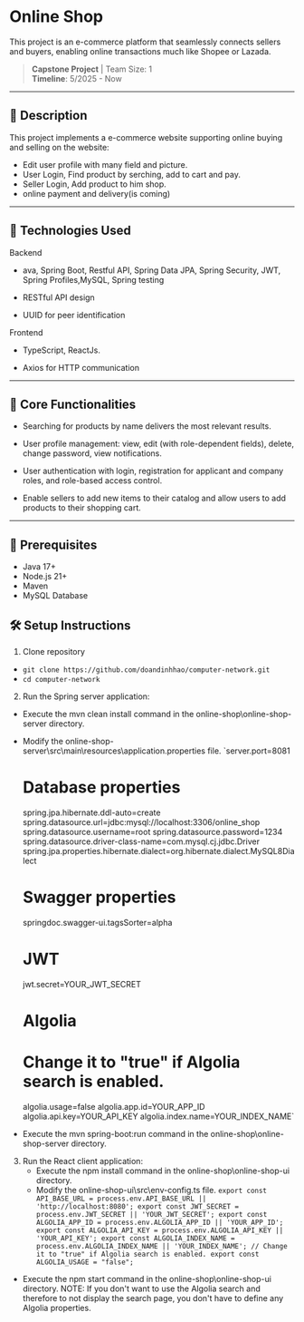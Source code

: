 # Online Shop
This project is an e-commerce platform that seamlessly connects sellers and buyers, enabling online transactions much like Shopee or Lazada.
> **Capstone Project** | Team Size: 1  
> **Timeline**: 5/2025 - Now

---

## 📌 Description
This project implements a e-commerce website supporting online buying and selling on the website:
 - Edit user profile with many field and picture.
 - User Login, Find product by serching, add to cart and pay.
 - Seller Login, Add product to him shop.
 - online payment and delivery(is coming)

---

## 🚀 Technologies Used
Backend

- ava, Spring Boot, Restful API, Spring Data JPA, Spring Security, JWT, Spring Profiles,MySQL, Spring testing

- RESTful API design

- UUID for peer identification

Frontend

-  TypeScript, ReactJs.

- Axios for HTTP communication
  
---

## 🧹 Core Functionalities

- Searching for products by name delivers the most relevant results.

- User profile management: view, edit (with role-dependent fields), delete, change password, view notifications.

- User authentication with login, registration for applicant and company roles, and role-based access control.

- Enable sellers to add new items to their catalog and allow users to add products to their shopping cart.

---

## 🦴 Prerequisites
- Java 17+
- Node.js 21+
- Maven
- MySQL Database


## 🛠️ Setup Instructions
1. Clone repository
  - `git clone https://github.com/doandinhhao/computer-network.git`
  - `cd computer-network`
2. Run the Spring server application:
  - Execute the mvn clean install command in the online-shop\online-shop-server directory.
  - Modify the online-shop-server\src\main\resources\application.properties file.
      `server.port=8081

      # Database properties
      spring.jpa.hibernate.ddl-auto=create
      spring.datasource.url=jdbc:mysql://localhost:3306/online_shop
      spring.datasource.username=root
      spring.datasource.password=1234
      spring.datasource.driver-class-name=com.mysql.cj.jdbc.Driver
      spring.jpa.properties.hibernate.dialect=org.hibernate.dialect.MySQL8Dialect
      
      # Swagger properties
      springdoc.swagger-ui.tagsSorter=alpha
      
      # JWT
      jwt.secret=YOUR_JWT_SECRET
      
      # Algolia
      # Change it to "true" if Algolia search is enabled.
      algolia.usage=false
      algolia.app.id=YOUR_APP_ID
      algolia.api.key=YOUR_API_KEY
      algolia.index.name=YOUR_INDEX_NAME`
  - Execute the mvn spring-boot:run command in the online-shop\online-shop-server directory.

3. Run the React client application:
   - Execute the npm install command in the online-shop\online-shop-ui directory.
   - Modify the online-shop-ui\src\env-config.ts file.
       `export const API_BASE_URL = process.env.API_BASE_URL || 'http://localhost:8080';
        export const JWT_SECRET = process.env.JWT_SECRET || 'YOUR_JWT_SECRET';
        export const ALGOLIA_APP_ID = process.env.ALGOLIA_APP_ID || 'YOUR_APP_ID';
        export const ALGOLIA_API_KEY = process.env.ALGOLIA_API_KEY || 'YOUR_API_KEY';
        export const ALGOLIA_INDEX_NAME = process.env.ALGOLIA_INDEX_NAME || 'YOUR_INDEX_NAME';
        // Change it to "true" if Algolia search is enabled.
        export const ALGOLIA_USAGE = "false";`
  -  Execute the npm start command in the online-shop\online-shop-ui directory.
NOTE: If you don't want to use the Algolia search and therefore to not display the search page, you don't have to define any Algolia properties.
     





